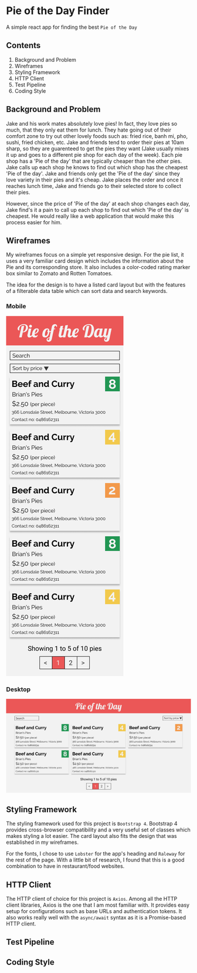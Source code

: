 # Pie of the Day Finder
A simple react app for finding the best `Pie of the Day`

## Contents

1. Background and Problem
2. Wireframes
3. Styling Framework
4. HTTP Client
5. Test Pipeline
6. Coding Style


## Background and Problem

Jake and his work mates absolutely love pies! In fact, they love pies so much, that they only eat them for lunch. They hate going out of their comfort zone to try out other lovely foods such as: fried rice, banh mi, pho, sushi, fried chicken, etc. Jake and friends tend to order their pies at 10am sharp, so they are guarenteed to get the pies they want (Jake usually mixes it up and goes to a different pie shop for each day of the week). Each pie shop has a 'Pie of the day' that are typically cheaper than the other pies. Jake calls up each shop he knows to find out which shop has the cheapest 'Pie of the day'. Jake and friends only get the 'Pie of the day' since they love variety in their pies and it's cheap. Jake places the order and once it reaches lunch time, Jake and friends go to their selected store to collect their pies.

However, since the price of 'Pie of the day' at each shop changes each day, Jake find's it a pain to call up each shop to find out which 'Pie of the day' is cheapest. He would really like a web application that would make this process easier for him.

## Wireframes

My wireframes focus on a simple yet responsive design. For the pie list, it uses a very familiar card design which includes the information about the Pie and its corresponding store. It also includes a color-coded rating marker box similar to Zomato and Rotten Tomatoes.

The idea for the design is to have a listed card layout but with the features of a filterable data table which can sort data and search keywords.


### Mobile
![](/docs/images/Mobile.png)

### Desktop
![](/docs/images/Desktop.png)


## Styling Framework

The styling framework used for this project is `Bootstrap 4`. Bootstrap 4 provides cross-browser compatibility and a very useful set of classes which makes styling a lot easier. The card layout also fits the design that was established in my wireframes.

For the fonts, I chose to use `Lobster` for the app's heading and `Raleway` for the rest of the page. With a little bit of research, I found that this is a good combination to have in restaurant/food websites.


## HTTP Client

The HTTP client of choice for this project is `Axios`. Among all the HTTP client libraries, Axios is the one that I am most familiar with. It provides easy setup for configurations such as base URLs and authentication tokens. It also works really well with the `async/await` syntax as it is a Promise-based HTTP client.


## Test Pipeline




## Coding Style